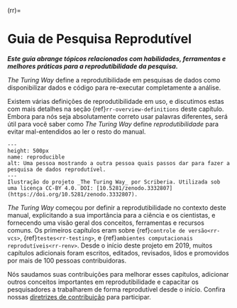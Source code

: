(rr)=
# Guia de Pesquisa Reprodutível

***Este guia abrange tópicos relacionados com habilidades, ferramentas e melhores práticas para a reprodutibilidade da pesquisa.***

_The Turing Way_ define a reprodutibilidade em pesquisas de dados como disponibilizar dados e código para re-executar completamente a análise.

Existem várias definições de reprodutibilidade em uso, e discutimos estas com mais detalhes na seção {ref}`rr-overview-definitions` deste capítulo. Embora para nós seja absolutamente correto usar palavras diferentes, será útil para você saber como _The Turing Way_ define *reprodutibilidade* para evitar mal-entendidos ao ler o resto do manual.


```{figure} ../figures/reproducibility.jpg
---
height: 500px
name: reproducible
alt: Uma pessoa mostrando a outra pessoa quais passos dar para fazer a pesquisa de dados reprodutível.
---
Ilustração do projeto _The Turing Way_ por Scriberia. Utilizada sob uma licença CC-BY 4.0. DOI: [10.5281/zenodo.3332807](https://doi.org/10.5281/zenodo.3332807).
```

_The Turing Way_ começou por definir a reprodutibilidade no contexto deste manual, explicitando a sua importância para a ciência e os cientistas, e fornecendo uma visão geral dos conceitos, ferramentas e recursos comuns. Os primeiros capítulos eram sobre {ref}`controle de versão<rr-vcs>`, {ref}`testes<rr-testing>`, e {ref}`ambientes computacionais reprodutíveis<rr-renv>`. Desde o início deste projeto em 2019, muitos capítulos adicionais foram escritos, editados, revisados, lidos e promovidos por mais de 100 pessoas contribuidoras.

Nós saudamos suas contribuições para melhorar esses capítulos, adicionar outros conceitos importantes em reprodutibilidade e capacitar os pesquisadores a trabalharem de forma reprodutível desde o início. Confira nossas [diretrizes de contribuição](https://github.com/alan-turing-institute/the-turing-way/blob/main/CONTRIBUTING.md) para participar.

